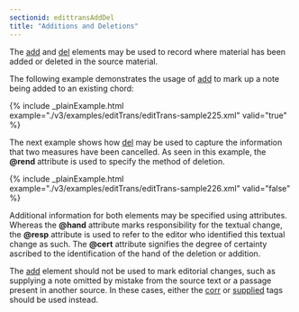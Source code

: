 ```yaml
---
sectionid: edittransAddDel
title: "Additions and Deletions"
---
```




The <a class="link_odd_elementSpec" href="/v3/elements/add">add</a> and 
<a class="link_odd_elementSpec" href="/v3/elements/del">del</a> elements may be used to record
where material has been added or deleted in the source material.

The following example demonstrates the usage of 
<a class="link_odd_elementSpec" href="/v3/elements/add">add</a> to mark up a note
being added to an existing chord:

{% include _plainExample.html example="./v3/examples/editTrans/editTrans-sample225.xml" valid="true" %}


The next example shows how 
<a class="link_odd_elementSpec" href="/v3/elements/del">del</a> may be used to capture the information
that two measures have been cancelled. As seen in this example, the **@rend**
attribute is used to specify the method of deletion.

{% include _plainExample.html example="./v3/examples/editTrans/editTrans-sample226.xml" valid="false" %}


Additional information for both elements may be specified using attributes. Whereas
the
**@hand** attribute marks responsibility for the textual change, the **@resp**
attribute is used to refer to the editor who identified this textual change as such.
The
**@cert** attribute signifies the degree of certainty ascribed to the identification
of the hand of the deletion or addition.

The 
<a class="link_odd_elementSpec" href="/v3/elements/add">add</a> element should not be used to mark editorial changes, such as
supplying a note omitted by mistake from the source text or a passage present in another
source. In these cases, either the 
<a class="link_odd_elementSpec" href="/v3/elements/corr">corr</a> or 
<a class="link_odd_elementSpec" href="/v3/elements/supplied">supplied</a> tags should be used instead.

